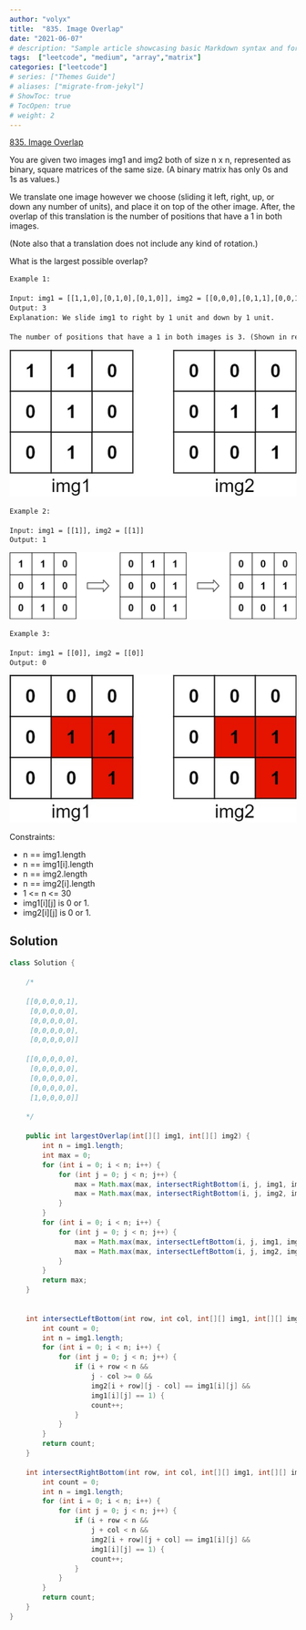 ```yaml
---
author: "volyx"
title:  "835. Image Overlap"
date: "2021-06-07"
# description: "Sample article showcasing basic Markdown syntax and formatting for HTML elements."
tags:  ["leetcode", "medium", "array","matrix"]
categories: ["leetcode"]
# series: ["Themes Guide"]
# aliases: ["migrate-from-jekyl"]
# ShowToc: true
# TocOpen: true
# weight: 2
---
```


[835. Image Overlap](https://leetcode.com/problems/image-overlap)

You are given two images img1 and img2 both of size n x n, represented as binary, square matrices of the same size. (A binary matrix has only 0s and 1s as values.)

We translate one image however we choose (sliding it left, right, up, or down any number of units), and place it on top of the other image.  After, the overlap of this translation is the number of positions that have a 1 in both images.

(Note also that a translation does not include any kind of rotation.)

What is the largest possible overlap?

```txt
Example 1:

Input: img1 = [[1,1,0],[0,1,0],[0,1,0]], img2 = [[0,0,0],[0,1,1],[0,0,1]]
Output: 3
Explanation: We slide img1 to right by 1 unit and down by 1 unit.

The number of positions that have a 1 in both images is 3. (Shown in red)
```

![ex1](/images/2021-06-07-ex1.jpg)

```txt
Example 2:

Input: img1 = [[1]], img2 = [[1]]
Output: 1
```

![ex2](/images/2021-06-07-ex2.jpg)

```txt
Example 3:

Input: img1 = [[0]], img2 = [[0]]
Output: 0
```

![ex3](/images/2021-06-07-ex3.jpg)

Constraints:

- n == img1.length
- n == img1[i].length
- n == img2.length
- n == img2[i].length
- 1 <= n <= 30
- img1[i][j] is 0 or 1.
- img2[i][j] is 0 or 1.

## Solution

```java
class Solution {
    
    /*
    
    [[0,0,0,0,1],
     [0,0,0,0,0],
     [0,0,0,0,0],
     [0,0,0,0,0],
     [0,0,0,0,0]]
     
    [[0,0,0,0,0],
     [0,0,0,0,0],
     [0,0,0,0,0],
     [0,0,0,0,0],
     [1,0,0,0,0]]
     
    */
    
    public int largestOverlap(int[][] img1, int[][] img2) {
        int n = img1.length;
        int max = 0;
        for (int i = 0; i < n; i++) {
            for (int j = 0; j < n; j++) {
                max = Math.max(max, intersectRightBottom(i, j, img1, img2));
                max = Math.max(max, intersectRightBottom(i, j, img2, img1));
            }
        }
        for (int i = 0; i < n; i++) {
            for (int j = 0; j < n; j++) {
                max = Math.max(max, intersectLeftBottom(i, j, img1, img2));
                max = Math.max(max, intersectLeftBottom(i, j, img2, img1));
            }
        }
        return max;
    }
    
        
    int intersectLeftBottom(int row, int col, int[][] img1, int[][] img2) {
        int count = 0;
        int n = img1.length;
        for (int i = 0; i < n; i++) {
            for (int j = 0; j < n; j++) {
                if (i + row < n && 
                    j - col >= 0 &&
                    img2[i + row][j - col] == img1[i][j] &&
                    img1[i][j] == 1) {
                    count++;
                }
            }
        }
        return count;
    }
    
    int intersectRightBottom(int row, int col, int[][] img1, int[][] img2) {
        int count = 0;
        int n = img1.length;
        for (int i = 0; i < n; i++) {
            for (int j = 0; j < n; j++) {
                if (i + row < n && 
                    j + col < n &&
                    img2[i + row][j + col] == img1[i][j] &&
                    img1[i][j] == 1) {
                    count++;
                }
            }
        }
        return count;
    }
}
```
